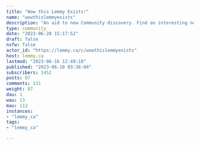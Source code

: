 ```yaml
---
title: "Wow this Lemmy Exists!" 
name: "wowthislemmyexists"
description: "An aid to new Community discovery. Find an interesting new Lemmy/Kbin etc. community? Post about it here for fame and fortune (fame and fortune not guaranteed)**Community/instance Requests** - see [!lemmy411@lemmy.ca](https://lemmy.ca/c/lemmy411) where there is a curated list of related resources in this stickiedpost here: https://lemmy.ca/post/612532**Moderation Strictness - 2023-06-16**For now since the Threadiverse is taking off, we will allow, for the time being, more general questions about Lemmy (and KBin) usage, particularly around community/magazine discovery and sharing. Starting next week however we're going to ask you to move such posts to more appropriate forums such as  !lemmy_support@lemmy.ml , or !kbinMeta@kbin.social**Rules**1. Don't be a jerk or be deliberately unhelpful2. Post title _should_ include the community name as one would type it into the community search, with instance name preferred.3. post content should elaborate more specifically what/for whom the community is about 4. Please no NSFW communities -if you want to create /c/wowthisNSFW exists go right ahead.5. No posting of personal information6. No joke, troll, or deliberately misleading requests, suggestions or posts   7. no SPAM"
type: community
date: "2023-06-28 15:17:52"
draft: false
nsfw: false
actor_id: "https://lemmy.ca/c/wowthislemmyexists"
host: lemmy.ca
lastmod: "2023-06-16 12:49:18"
published: "2023-06-10 03:36:04"
subscribers: 1452
posts: 87
comments: 131
weight: 87
dau: 1
wau: 13
mau: 112
instances:
- "lemmy_ca"
tags: 
- "lemmy_ca"

---
```

